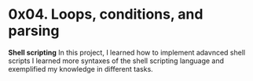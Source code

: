 # 0x04. Loops, conditions, and parsing

**Shell scripting**
In this project, I learned how to implement adavnced shell scripts
I learned more syntaxes of the shell scripting language and exemplified
my knowledge in different tasks.